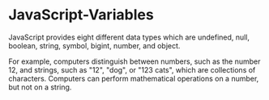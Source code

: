 # JavaScript-Variables

JavaScript provides eight different data types which are undefined, null, boolean, string, symbol, bigint, number, and object.


For example, computers distinguish between numbers, such as the number 12, and strings, such as "12", "dog", or "123 cats", which are collections of characters. Computers can perform mathematical operations on a number, but not on a string.

